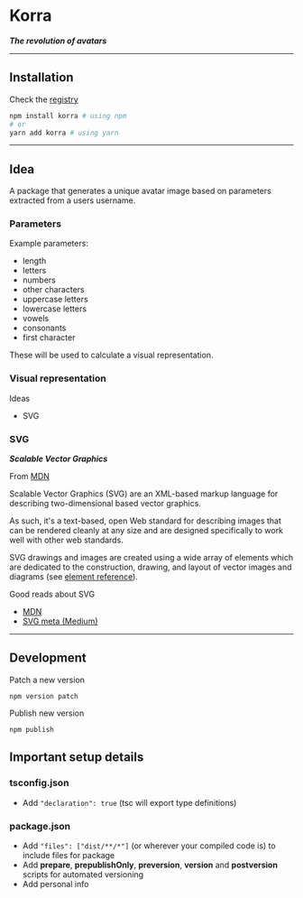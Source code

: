 # Korra

***The revolution of avatars***

___

## Installation

Check the [registry](https://www.npmjs.com/package/korra)

```bash
npm install korra # using npm
# or
yarn add korra # using yarn
```

___

## Idea

A package that generates a unique avatar image based on parameters extracted from a users username.

### Parameters

Example parameters:
* length
* letters
* numbers
* other characters
* uppercase letters
* lowercase letters
* vowels
* consonants
* first character

These will be used to calculate a visual representation.

### Visual representation

Ideas
* SVG

### SVG

***Scalable Vector Graphics***

From [MDN](https://developer.mozilla.org/en-US/docs/Web/SVG)

Scalable Vector Graphics (SVG) are an XML-based markup language for describing two-dimensional based vector graphics.

As such, it's a text-based, open Web standard for describing images that can be rendered cleanly at any size and are designed specifically to work well with other web standards.

SVG drawings and images are created using a wide array of elements which are dedicated to the construction, drawing, and layout of vector images and diagrams (see [element reference](https://developer.mozilla.org/en-US/docs/Web/SVG/Element)).

Good reads about SVG
* [MDN](https://developer.mozilla.org/en-US/docs/Web/SVG)
* [SVG meta (Medium)](https://medium.com/@peternowell/stuff-at-the-top-of-an-svg-f3ad198eb54e)

___

## Development

Patch a new version

```
npm version patch
```

Publish new version

```
npm publish
```

## Important setup details 

### tsconfig.json
* Add `"declaration": true` (tsc will export type definitions)

### package.json
* Add `"files": ["dist/**/*"]` (or wherever your compiled code is) to include files for package
* Add **prepare**, **prepublishOnly**, **preversion**, **version** and **postversion** scripts for automated versioning
* Add personal info
